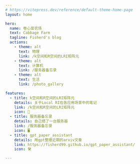 ```yaml
---
# https://vitepress.dev/reference/default-theme-home-page
layout: home

hero:
  name: 卷心菜农场
  text: Cabbage Farm
  tagline: Fisherd's blog
  actions:
    - theme: alt
      text: 物理
      link: /k空间和R空间的LRI矩阵元
    - theme: alt
      text: 计算机
      link: /服务器备忘录
    - theme: alt
      text: 生活
      link: /photo_gallery

features:
  - title: k空间和R空间的LRI矩阵元
    details: 关于Local RI在各应用场景中的笔记
    link: /k空间和R空间的LRI矩阵元
    icon: 📖
  - title: 服务器备忘录
    details: 自己搭了一台服务器
    link: /服务器备忘录
    icon: 🖥️
  - title: gpt_paper_assistant
    details: 用gpt整理近期的arxiv文章
    link: https://fisherd99.github.io/gpt_paper_assistant/
    icon: 🛠️

---
```


